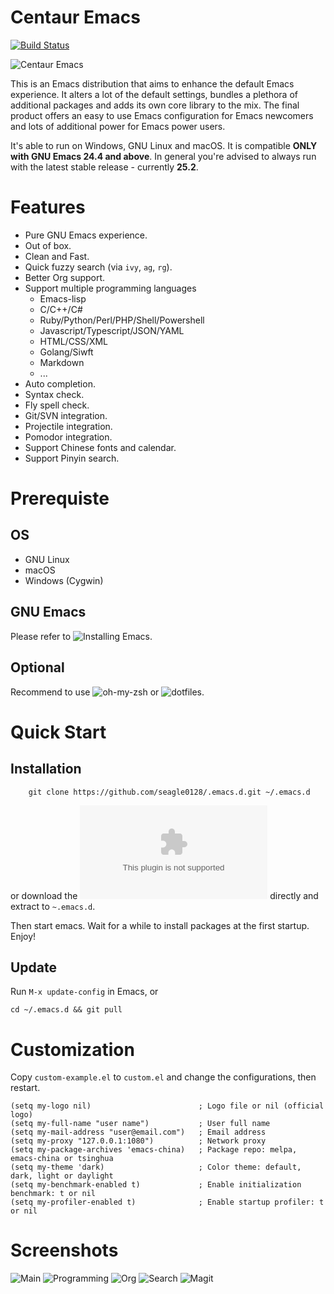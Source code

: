 Centaur Emacs
============================

[![Build Status](https://travis-ci.org/seagle0128/.emacs.d.svg?branch=master)](https://travis-ci.org/seagle0128/.emacs.d)

![Centaur Emacs](images/logos/logo.png)

This is an Emacs distribution that aims to enhance the default
Emacs experience. It alters a lot of the default settings,
bundles a plethora of additional packages and adds its own core
library to the mix. The final product offers an easy to use Emacs
configuration for Emacs newcomers and lots of additional power for
Emacs power users.

It's able to run on Windows, GNU Linux and macOS. It is compatible **ONLY with
GNU Emacs 24.4 and above**. In general you're advised to always run with the
latest stable release - currently **25.2**.

# Features

- Pure GNU Emacs experience.
- Out of box.
- Clean and Fast.
- Quick fuzzy search (via `ivy`, `ag`, `rg`).
- Better Org support.
- Support multiple programming languages
  - Emacs-lisp
  - C/C++/C#
  - Ruby/Python/Perl/PHP/Shell/Powershell
  - Javascript/Typescript/JSON/YAML
  - HTML/CSS/XML
  - Golang/Siwft
  - Markdown
  - ...
- Auto completion.
- Syntax check.
- Fly spell check.
- Git/SVN integration.
- Projectile integration.
- Pomodor integration.
- Support Chinese fonts and calendar.
- Support Pinyin search.

# Prerequiste

## OS

- GNU Linux
- macOS
- Windows (Cygwin)

## GNU Emacs

Please refer to ![Installing Emacs](http://wikemacs.org/index.php/Installing_Emacs).

## Optional

Recommend to use ![oh-my-zsh](https://github.com/robbyrussell/oh-my-zsh) or
![dotfiles](https://github.com/seagle0128/dotfiles).

# Quick Start

## Installation

```shell
    git clone https://github.com/seagle0128/.emacs.d.git ~/.emacs.d
```

or download the ![zip
package](https://github.com/seagle0128/.emacs.d/archive/master.zip) directly and
extract to `~.emacs.d`.

Then start emacs. Wait for a while to install packages at the first startup.
Enjoy!

## Update

Run `M-x update-config` in Emacs, or

``` shell
cd ~/.emacs.d && git pull
```

# Customization

Copy `custom-example.el` to `custom.el` and change the configurations, then restart.

```emacs-lisp
(setq my-logo nil)                        ; Logo file or nil (official logo)
(setq my-full-name "user name")           ; User full name
(setq my-mail-address "user@email.com")   ; Email address
(setq my-proxy "127.0.0.1:1080")          ; Network proxy
(setq my-package-archives 'emacs-china)   ; Package repo: melpa, emacs-china or tsinghua
(setq my-theme 'dark)                     ; Color theme: default, dark, light or daylight
(setq my-benchmark-enabled t)             ; Enable initialization benchmark: t or nil
(setq my-profiler-enabled t)              ; Enable startup profiler: t or nil

```

# Screenshots

![Main](images/screenshots/main.png)
![Programming](images/screenshots/programming.png)
![Org](images/screenshots/org.png)
![Search](images/screenshots/search.png)
![Magit](images/screenshots/magit.png)
